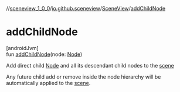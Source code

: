 //[sceneview_1_0_0](../../../index.md)/[io.github.sceneview](../index.md)/[SceneView](index.md)/[addChildNode](add-child-node.md)

# addChildNode

[androidJvm]\
fun [addChildNode](add-child-node.md)(node: [Node](../../io.github.sceneview.nodes/-node/index.md))

Add direct child [Node](../../io.github.sceneview.nodes/-node/index.md) and all its descendant child nodes to the [scene](scene.md)

Any future child add or remove inside the node hierarchy will be automatically applied to the [scene](scene.md).
